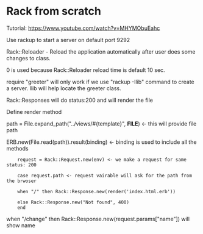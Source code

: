 # Rack from scratch

Tutorial: https://www.youtube.com/watch?v=MHYMObuEahc

Use rackup to start a server on default port 9292

Rack::Reloader - Reload the application automatically after user does some changes to class.

0 is used because Rack::Reloader reload time is default 10 sec.

require "greeter" will only work if we use "rackup -Ilib" command to create a server. Ilib will help locate the greeter class.

Rack::Responses will do status:200 and will render the file

Define render method

path = File.expand_path("../views/#{template}", __FILE__) <- this will provide file path

ERB.new(File.read(path)).result(binding) <- binding is used to include all the methods 


		
		request = Rack::Request.new(env) <- we make a request for same status: 200

		case request.path <- request vairable will ask for the path from the brwoser

		when "/" then Rack::Response.new(render('index.html.erb'))

		else Rack::Response.new("Not found", 400)
		end



when "/change" then Rack::Response.new(request.params["name"])    will show name 